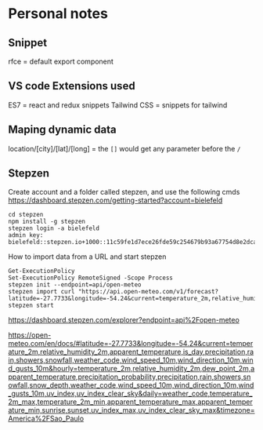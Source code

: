 # Personal notes
## Snippet
rfce = default export component
## VS code Extensions used
ES7 = react and redux snippets
Tailwind CSS = snippets for tailwind 
## Maping dynamic data
location/[city]/[lat]/[long] = the `[]` would get any parameter before the `/`
## Stepzen
Create account and a folder called stepzen, and use the following cmds
https://dashboard.stepzen.com/getting-started?account=bielefeld
```
cd stepzen
npm install -g stepzen
stepzen login -a bielefeld
admin key: bielefeld::stepzen.io+1000::11c59fe1d7ece26fde59c254679b93a67754d8e2dcad487ae0fa23762550a9f4
```

How to import data from a URL and start stepzen
```
Get-ExecutionPolicy
Set-ExecutionPolicy RemoteSigned -Scope Process
stepzen init --endpoint=api/open-meteo
stepzen import curl "https://api.open-meteo.com/v1/forecast?latitude=-27.7733&longitude=-54.24&current=temperature_2m,relative_humidity_2m,apparent_temperature,is_day,precipitation,rain,showers,snowfall,weather_code,wind_speed_10m,wind_direction_10m,wind_gusts_10m&hourly=temperature_2m,relative_humidity_2m,dew_point_2m,apparent_temperature,precipitation_probability,precipitation,rain,showers,snowfall,snow_depth,weather_code,wind_speed_10m,wind_direction_10m,wind_gusts_10m,uv_index,uv_index_clear_sky&daily=weather_code,temperature_2m_max,temperature_2m_min,apparent_temperature_max,apparent_temperature_min,sunrise,sunset,uv_index_max,uv_index_clear_sky_max&timezone=America%2FSao_Paulo"
stepzen start
```


https://dashboard.stepzen.com/explorer?endpoint=api%2Fopen-meteo



https://open-meteo.com/en/docs/#latitude=-27.7733&longitude=-54.24&current=temperature_2m,relative_humidity_2m,apparent_temperature,is_day,precipitation,rain,showers,snowfall,weather_code,wind_speed_10m,wind_direction_10m,wind_gusts_10m&hourly=temperature_2m,relative_humidity_2m,dew_point_2m,apparent_temperature,precipitation_probability,precipitation,rain,showers,snowfall,snow_depth,weather_code,wind_speed_10m,wind_direction_10m,wind_gusts_10m,uv_index,uv_index_clear_sky&daily=weather_code,temperature_2m_max,temperature_2m_min,apparent_temperature_max,apparent_temperature_min,sunrise,sunset,uv_index_max,uv_index_clear_sky_max&timezone=America%2FSao_Paulo